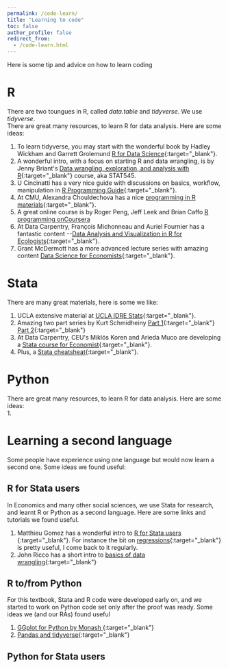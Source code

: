 ```yaml
---
permalink: /code-learn/
title: "Learning to code"
toc: false
author_profile: false
redirect_from:
  - /code-learn.html
---
```



Here is some tip and advice on how to learn coding

# R
There are two toungues in R, called *data.table* and *tidyverse*. We use *tidyverse*.  
There are great many resources, to learn R for data analysis. Here are some ideas:   

1. To learn tidyverse, you may start with the wonderful book by Hadley Wickham and Garrett Grolemund [R for Data Science](https://r4ds.had.co.nz/){:target="_blank"}.  
2. A wonderful intro, with a focus on starting R and data wrangling, is by Jenny Briant's [Data wrangling, exploration, and analysis with R](https://stat545.com/){:target="_blank"} course, aka STAT545.   
3. U Cincinatti has a very nice guide with discussions on basics, workflow, manipulation in [R Programming Guide](https://uc-r.github.io/){:target="_blank"}.   
4. At CMU, Alexandra Chouldechova has a nice [programming in R materials](https://www.andrew.cmu.edu/user/achoulde/94842/){:target="_blank"}.  
5. A great online course is by Roger Peng, Jeff Leek and Brian Caffo  [R programming onCoursera](https://www.coursera.org/learn/r-programming)
6. At Data Carpentry, François Michonneau and Auriel Fournier has a fantastic content --[Data Analysis and Visualization in R for Ecologists](https://datacarpentry.org/R-ecology-lesson/){:target="_blank"}.  
7. Grant McDermott has a more advanced lecture series with amazing content [Data Science for Economists](https://github.com/uo-ec607/lectures){:target="_blank"}.   




# Stata
There are many great materials, here is some we like:   
1. UCLA extensive material at [UCLA IDRE Stats](https://stats.idre.ucla.edu/stata/modules/){:target="_blank"}. 
2. Amazing two part series by Kurt Schmidheiny [Part 1](https://www.schmidheiny.name/teaching/stataguide.pdf){:target="_blank"} 
[Part 2](https://www.schmidheiny.name/teaching/stataguide2up.pdf){:target="_blank"}  
3. At Data Carpentry, CEU's Miklós Koren and Arieda Muco are developing a [Stata course for Economist](https://datacarpentry.org/stata-economics/){:target="_blank"}.  
4. Plus, a [Stata cheatsheat](https://geocenter.github.io/StataTraining/portfolio/01_resource/){:target="_blank"}.  

# Python
There are great many resources, to learn R for data analysis. Here are some ideas:   
1.


# Learning a second language
Some people have experience using one language but would now learn a second one. Some ideas we found useful:


## R for Stata users
In Economics and many other social sciences, we use Stata for research, and learnt R or Python as a second language. Here are some links and tutorials we found useful.  
1. Matthieu Gomez has a wonderful intro to [ R for Stata users ](https://www.matthieugomez.com/statar/index.html){:target="_blank"}. For instance the bit on [regressions](https://www.matthieugomez.com/statar/regressions.html){:target="_blank"} is pretty useful, I come back to it regularly.   
2. John Ricco has a short intro to [basics of data wrangling](https://johnricco.github.io/2016/06/14/stata-dplyr/){:target="_blank"}  


## R to/from Python
For this textbook, Stata and R code were developed early on, and we started to work on Python code set only after the proof was ready. Some ideas we (and our RAs) found useful
1. [GGplot for Python by Monash ](https://monashdatafluency.github.io/python-workshop-base/modules/plotting_with_ggplot/){:target="_blank"}    
2. [Pandas and tidyverse](https://www.carloscamara.es/en/blog/2020/02/08/manipulating-dataframes-in-r-and-python/){:target="_blank"}     


## Python for Stata users
